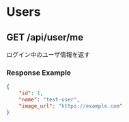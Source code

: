 # Users

## GET /api/user/me

ログイン中のユーザ情報を返す

### Response Example

```json
{
    "id": 1,
    "name": "test-user",
    "image_url": "https://example.com"
}
```
